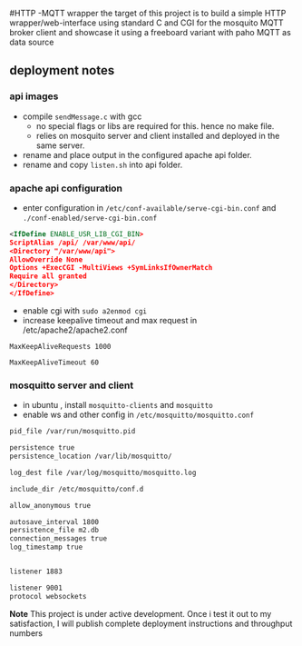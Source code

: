 #HTTP -MQTT wrapper 
the target of this project is to build a simple HTTP wrapper/web-interface using standard C and CGI for the mosquito MQTT broker client and showcase it using a freeboard variant with paho MQTT as data source  

## deployment notes

### api images

- compile `sendMessage.c` with gcc
   - no special flags or libs are required for this. hence no make file.
   - relies on mosquito server and client installed and deployed in the same server.
- rename and place output in the configured apache api folder.
- rename and copy `listen.sh` into api folder.

### apache api configuration

- enter configuration in `/etc/conf-available/serve-cgi-bin.conf` and `./conf-enabled/serve-cgi-bin.conf`

```xml
<IfDefine ENABLE_USR_LIB_CGI_BIN>
ScriptAlias /api/ /var/www/api/
<Directory "/var/www/api">
AllowOverride None
Options +ExecCGI -MultiViews +SymLinksIfOwnerMatch
Require all granted
</Directory>
</IfDefine>
```
- enable cgi with `sudo a2enmod cgi`
- increase keepalive timeout and max request in /etc/apache2/apache2.conf

`MaxKeepAliveRequests 1000`

`MaxKeepAliveTimeout 60`

### mosquitto server and client 

- in ubuntu , install `mosquitto-clients` and `mosquitto`
- enable ws and other config in `/etc/mosquitto/mosquitto.conf` 

```bash
pid_file /var/run/mosquitto.pid

persistence true
persistence_location /var/lib/mosquitto/

log_dest file /var/log/mosquitto/mosquitto.log

include_dir /etc/mosquitto/conf.d

allow_anonymous true 

autosave_interval 1800
persistence_file m2.db
connection_messages true
log_timestamp true


listener 1883 

listener 9001 
protocol websockets

``` 

**Note** This project is under active development. Once i test it out to my satisfaction, I will publish complete deployment instructions and throughput numbers
